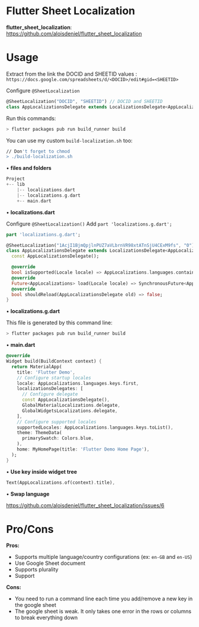 Flutter Sheet Localization
===============

**flutter_sheet_localization**: https://github.com/aloisdeniel/flutter_sheet_localization

Usage
===============
Extract from the link the DOCID and SHEETID values : `https://docs.google.com/spreadsheets/d/<DOCID>/edit#gid=<SHEETID>`

Configure `@SheetLocalization`
```dart 
@SheetLocalization("DOCID", "SHEETID") // DOCID and SHEETID
class AppLocalizationsDelegate extends LocalizationsDelegate<AppLocalizations> {
```

Run this commands: 
```sh
> flutter packages pub run build_runner build
```

You can use my custom `build-localization.sh` too:
```sh
// Don't forget to chmod
> ./build-localization.sh
```

• **files and folders**
```dart
Project
+-- lib
    |-- localizations.dart
    |-- localizations.g.dart
    +-- main.dart
```
• **localizations.dart**

Configure `@SheetLocalization()`
Add `part 'localizations.g.dart';`
```dart
part 'localizations.g.dart';

@SheetLocalization("1AcjI1BjmQpjlnPUZ7aVLbrnVR98xtATnSjU4CExM9fs", "0")
class AppLocalizationsDelegate extends LocalizationsDelegate<AppLocalizations> {
  const AppLocalizationsDelegate();

  @override
  bool isSupported(Locale locale) => AppLocalizations.languages.containsKey(locale);
  @override
  Future<AppLocalizations> load(Locale locale) => SynchronousFuture<AppLocalizations>(AppLocalizations(locale));
  @override
  bool shouldReload(AppLocalizationsDelegate old) => false;
}
```

• **localizations.g.dart**

This file is generated by this command line:
```sh
> flutter packages pub run build_runner build
```

• **main.dart**
```dart
@override
Widget build(BuildContext context) {
  return MaterialApp(
    title: 'Flutter Demo',
    // Configure startup locales
    locale: AppLocalizations.languages.keys.first,
    localizationsDelegates: [
      // Configure delegate
      const AppLocalizationsDelegate(),
      GlobalMaterialLocalizations.delegate,
      GlobalWidgetsLocalizations.delegate,
    ],
    // Configure supported locales
    supportedLocales: AppLocalizations.languages.keys.toList(),
    theme: ThemeData(
      primarySwatch: Colors.blue,
    ),
    home: MyHomePage(title: 'Flutter Demo Home Page'),
  );
}
```

• **Use key inside widget tree** 
```dart
Text(AppLocalizations.of(context).title),
```

• **Swap language** 

https://github.com/aloisdeniel/flutter_sheet_localization/issues/6

Pro/Cons
===============
**Pros:**
- Supports multiple language/country configurations (ex: `en-GB` and `en-US`)
- Use Google Sheet document
- Supports plurality
- Support 

**Cons:** 
- You need to run a command line each time you add/remove a new key in the google sheet
- The google sheet is weak. It only takes one error in the rows or columns to break everything down
